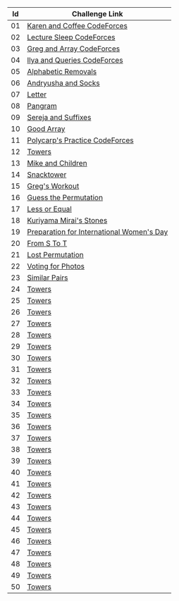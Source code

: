 |Id| Challenge Link |
|--| -----------------|
|01|[Karen and Coffee CodeForces](https://codeforces.com/contest/816/problem/B)|
|02|[Lecture Sleep CodeForces](https://codeforces.com/contest/961/problem/B)|
|03|[Greg and Array CodeForces](https://codeforces.com/problemset/problem/296/C)|
|04|[Ilya and Queries CodeForces](https://codeforces.com/problemset/problem/313/B)|
|05|[Alphabetic Removals](https://codeforces.com/contest/999/problem/C)|
|06|[Andryusha and Socks](https://codeforces.com/contest/780/problem/A)|
|07|[Letter](https://codeforces.com/contest/43/problem/B)|
|08|[Pangram](https://codeforces.com/contest/520/problem/A)|
|09|[Sereja and Suffixes](https://codeforces.com/contest/368/problem/B)|
|10|[Good Array](https://codeforces.com/problemset/problem/1077/C)|
|11|[Polycarp's Practice CodeForces](https://codeforces.com/contest/1006/problem/B)|
|12|[Towers](https://codeforces.com/contest/37/problem/A)|
|13|[Mike and Children](https://codeforces.com/contest/1121/problem/B)|
|14|[Snacktower](https://codeforces.com/problemset/problem/767/A)|
|15|[Greg's Workout](https://codeforces.com/contest/255/problem/A)|
|16|[Guess the Permutation](https://codeforces.com/problemset/problem/618/B)|
|17|[Less or Equal](https://codeforces.com/contest/977/problem/C)|
|18|[Kuriyama Mirai's Stones](https://codeforces.com/contest/433/problem/B)|
|19|[Preparation for International Women's Day](https://codeforces.com/contest/1133/problem/B)|
|20|[From S To T](https://codeforces.com/contest/1194/problem/C)|
|21|[Lost Permutation](https://codeforces.com/contest/1759/problem/B)|
|22|[Voting for Photos](https://codeforces.com/contest/637/problem/A)|
|23|[Similar Pairs](https://codeforces.com/contest/1360/problem/C)|
|24|[Towers](https://codeforces.com/contest/37/problem/A)|
|25|[Towers](https://codeforces.com/contest/37/problem/A)|
|26|[Towers](https://codeforces.com/contest/37/problem/A)|
|27|[Towers](https://codeforces.com/contest/37/problem/A)|
|28|[Towers](https://codeforces.com/contest/37/problem/A)|
|29|[Towers](https://codeforces.com/contest/37/problem/A)|
|30|[Towers](https://codeforces.com/contest/37/problem/A)|
|31|[Towers](https://codeforces.com/contest/37/problem/A)|
|32|[Towers](https://codeforces.com/contest/37/problem/A)|
|33|[Towers](https://codeforces.com/contest/37/problem/A)|
|34|[Towers](https://codeforces.com/contest/37/problem/A)|
|35|[Towers](https://codeforces.com/contest/37/problem/A)|
|36|[Towers](https://codeforces.com/contest/37/problem/A)|
|37|[Towers](https://codeforces.com/contest/37/problem/A)|
|38|[Towers](https://codeforces.com/contest/37/problem/A)|
|39|[Towers](https://codeforces.com/contest/37/problem/A)|
|40|[Towers](https://codeforces.com/contest/37/problem/A)|
|41|[Towers](https://codeforces.com/contest/37/problem/A)|
|42|[Towers](https://codeforces.com/contest/37/problem/A)|
|43|[Towers](https://codeforces.com/contest/37/problem/A)|
|44|[Towers](https://codeforces.com/contest/37/problem/A)|
|45|[Towers](https://codeforces.com/contest/37/problem/A)|
|46|[Towers](https://codeforces.com/contest/37/problem/A)|
|47|[Towers](https://codeforces.com/contest/37/problem/A)|
|48|[Towers](https://codeforces.com/contest/37/problem/A)|
|49|[Towers](https://codeforces.com/contest/37/problem/A)|
|50|[Towers](https://codeforces.com/contest/37/problem/A)|

